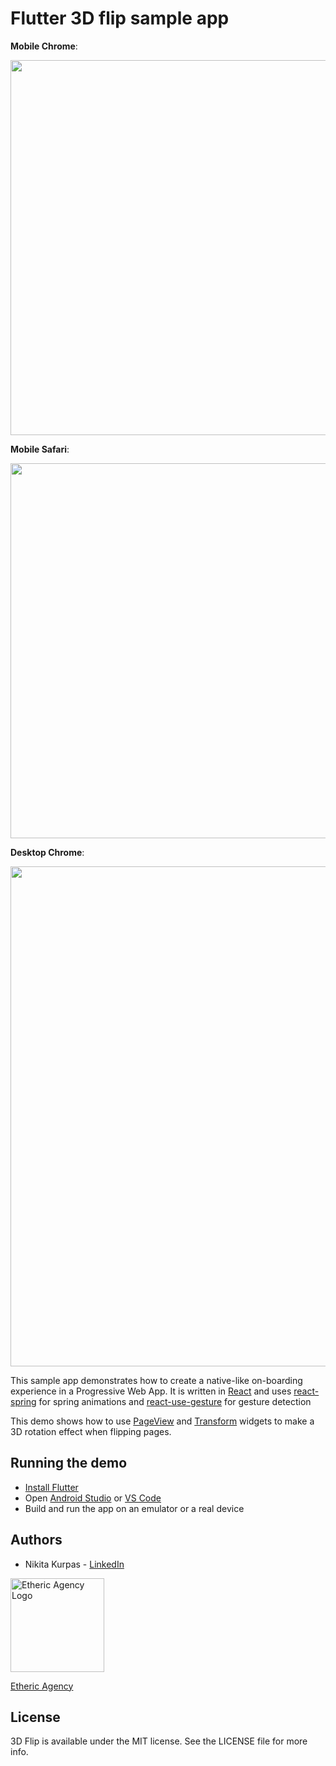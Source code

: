# Flutter 3D flip sample app

**Mobile Chrome**:

<img src="https://user-images.githubusercontent.com/2844046/61445551-3ef47300-a956-11e9-8869-a8721cc6c8f4.gif" height="600" />

<br/>

**Mobile Safari**:

<img src="https://user-images.githubusercontent.com/2844046/61446256-90513200-a957-11e9-846f-b9d05b44217a.gif" height="600" />

<br/>

**Desktop Chrome**:

<img src="https://user-images.githubusercontent.com/2844046/61447645-035ba800-a95a-11e9-9d5d-d588d6580a9b.gif" height="800" />

<br/>

This sample app demonstrates how to create a native-like on-boarding experience in a Progressive Web App.
It is written in [React](https://reactjs.org/) and uses [react-spring](https://www.react-spring.io/) for spring animations 
and [react-use-gesture](https://github.com/react-spring/react-use-gesture) for gesture detection

This demo shows how to use [PageView](https://api.flutter.dev/flutter/widgets/PageView-class.html) 
and [Transform](https://api.flutter.dev/flutter/widgets/Transform-class.html) widgets to make a 3D 
rotation effect when flipping pages.

## Running the demo

- [Install Flutter](https://flutter.dev/docs/get-started/install)
- Open [Android Studio](https://developer.android.com/studio) or [VS Code](https://code.visualstudio.com/)
- Build and run the app on an emulator or a real device

## Authors

- Nikita Kurpas - [LinkedIn](https://www.linkedin.com/in/nikita-kurpas/)

<a href="https://etheric.agency"><img src="https://user-images.githubusercontent.com/2844046/60996303-a0b04e00-a354-11e9-8721-08ea067a76a5.png" alt="Etheric Agency Logo" height="150" /></a>

[Etheric Agency](https://etheric.agency)

## License

3D Flip is available under the MIT license. See the LICENSE file for more info.
